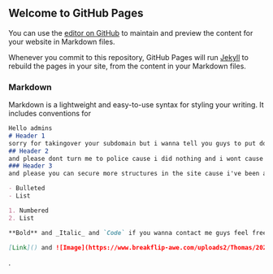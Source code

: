 ## Welcome to GitHub Pages

You can use the [editor on GitHub](https://github.com/mehdiswatts0101/Subdomain_takeover/edit/main/README.md) to maintain and preview the content for your website in Markdown files.

Whenever you commit to this repository, GitHub Pages will run [Jekyll](https://jekyllrb.com/) to rebuild the pages in your site, from the content in your Markdown files.

### Markdown

Markdown is a lightweight and easy-to-use syntax for styling your writing. It includes conventions for

```markdown
Hello admins
# Header 1
sorry for takingover your subdomain but i wanna tell you guys to put down that bug cause that will harm your site me as algerian i want my country to be more secured
## Header 2
and please dont turn me to police cause i did nothing and i wont cause it is just a warning
### Header 3
and please you can secure more structures in the site cause i've been able to fatch a lot of files that can be useful for an easy social engineering

- Bulleted
- List

1. Numbered
2. List

**Bold** and _Italic_ and `Code` if you wanna contact me guys feel free to do that cause i can help you for free 

[Link]() and ![Image](https://www.breakflip-awe.com/uploads2/Thomas/2021/Juin/mr-robot-netflix-date-de-sortie.jpg)
```
.

